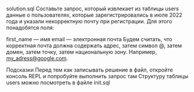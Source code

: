 solution.sql
Составьте запрос, который извлекает из таблицы users данные о пользователях, которые зарегистрировались в июле 2022 года и указали некорректную почту при регистрации. Для этого понадобятся поля:

first_name — имя
email — электронная почта
Будем считать, что корректная почта должна содержать адрес, затем символ @, затем домен, затем точку, затем национальную зону. Например, my_adress@google.com.

Подсказки
Перед тем как записывать решение в файл, откройте консоль REPL и попробуйте выполнить запрос там
Структуру таблицы users можно посмотреть в файле init.sql